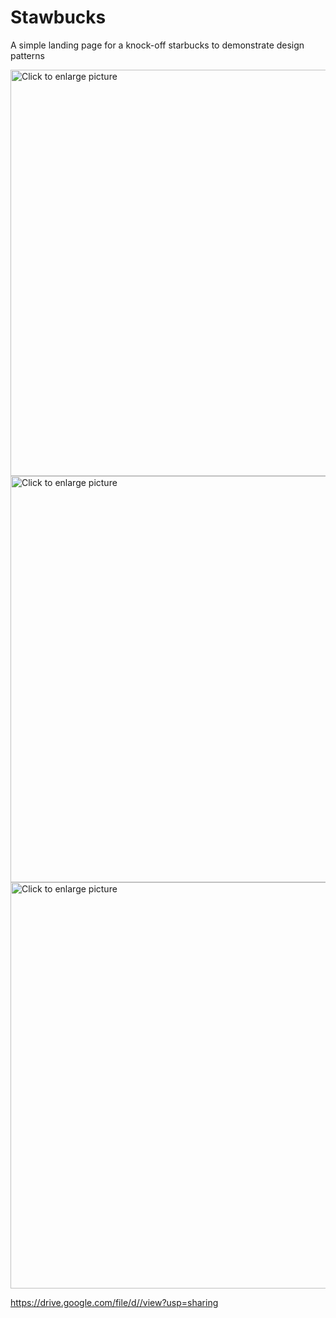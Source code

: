 # Stawbucks
A simple landing page for a knock-off starbucks to demonstrate design patterns


<a href="https://drive.google.com/uc?export=view&id=1hRfItYozb6rN5Vx0gUVXMslpK7ydf47I/view">
<img src="https://drive.google.com/uc?export=view&id=1hRfItYozb6rN5Vx0gUVXMslpK7ydf47I" style="width: 650px; max-width: 100%; height: auto" title="Click to enlarge picture" />
</a>

<a href="https://drive.google.com/uc?export=view&id=13wauZUr5tR-FGb3reZAIi5uiCIoDuXlt/view">
<img src="https://drive.google.com/uc?export=view&id=13wauZUr5tR-FGb3reZAIi5uiCIoDuXlt" style="width: 650px; max-width: 100%; height: auto" title="Click to enlarge picture" />
</a>

<a href="https://drive.google.com/uc?export=view&id=1_GWX71NUVdkU8uBZX-GSRz32B1zZtLRu/view">
<img src="https://drive.google.com/uc?export=view&id=1_GWX71NUVdkU8uBZX-GSRz32B1zZtLRu"1_GWX71NUVdkU8uBZX-GSRz32B1zZtLRu style="width: 650px; max-width: 100%; height: auto" title="Click to enlarge picture" />
</a>

https://drive.google.com/file/d//view?usp=sharing
